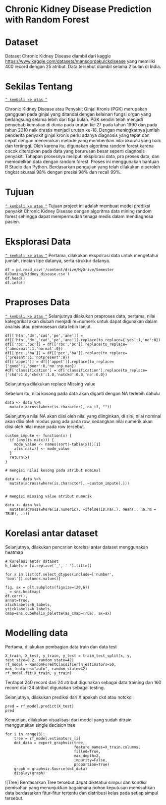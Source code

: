 # Chronic Kidney Disease Prediction with Random Forest

# Dataset
Dataset Chronic Kidney Disease diambil dari kaggle https://www.kaggle.com/datasets/mansoordaku/ckdisease yang memiliki 400 record dengan 25 atribut. Data tersebut diambil selama 2 bulan di India.

# Sekilas Tentang
[`^ kembali ke atas ^`](#)

Chronic Kidney Disease atau Penyakit Ginjal Kronis (PGK) merupakan gangguan pada ginjal yang ditandai dengan kelainan fungsi organ yang berlangsung selama lebih dari tiga bulan. PGK sendiri telah menjadi penyebab kematian di dunia pada urutan ke-27 pada tahun 1990 dan pada tahun 2010 naik drastis menjadi urutan ke-18. Dengan meningkatnya jumlah penderita penyakit ginjal kronis perlu adanya diagnosis yang tepat dan cepat dengan menemukan metode yang memberikan nilai akurasi yang baik dan tertinggi. Oleh karena itu, digunakan algoritma random forest karena cocok diterapkan pada data yang berurusan besar seperti diagnosis penyakit. Tahapan prosesnya meliputi eksplorasi data, pra proses data, dan memodelkan data dengan random forest. Proses ini menggunakan bantuan R Studio dan Python. Berdasarkan pengujian yang telah dilakukan diperoleh tingkat akurasi 98% dengan presisi 98% dan recall 99%. 



# Tujuan
[`^ kembali ke atas ^`](#)
Tujuan project ini adalah membuat model prediksi penyakit Chronic Kidney Disease dengan algoritma data mining random forest sehingga dapat mempermudah tenaga medis dalam mendiagnosa pasien.

# Eksplorasi Data
[`^ kembali ke atas ^`](#)
Pertama, dilakukan ekspolrasi data untuk mengetahui jumlah, rincian tipe datanya, serta struktur datanya.
```
df = pd.read_csv('/content/drive/MyDrive/Semester 6/Daming/kidney_disease.csv')
df.head() 
df.info()
```

# Praproses Data
[`^ kembali ke atas ^`](#)
Selanjutnya dilakukan praproses data, pertama, nilai kategorikal akan diubah menjadi m=numerik untuk dapat digunakan dalam analisis atau pemrosesan data lebih lanjut.
```
df[['htn','dm','cad','pe','ane']] = df[['htn','dm','cad','pe','ane']].replace(to_replace={'yes':1,'no':0})
df[['rbc','pc']] = df[['rbc','pc']].replace(to_replace={'abnormal':1,'normal':0})
df[['pcc','ba']] = df[['pcc','ba']].replace(to_replace={'present':1,'notpresent':0})
df[['appet']] = df[['appet']].replace(to_replace={'good':1,'poor':0,'no':np.nan})
#df['classification'] = df['classification'].replace(to_replace={'ckd':1.0,'ckd\t':1.0,'notckd':0.0,'no':0.0})
```

Selanjutnya dilakukan replace Missing value

Sebelum itu, nilai kosong pada data akan diganti dengan NA terlebih dahulu

```
data <- data %>% 
  mutate(across(where(is.character), na_if, "")) 
```
Selanjutnya nilai NA akan diisi oleh nilai yang diinginkan, di sini, nilai nominal akan diisi oleh modus yang ada pada row, sedangkan nilai numerik akan diisi oleh nilai mean pada row tersebut.
```
custom_impute <- function(x) {
  if (any(is.na(x))) {
    mode_value <- names(sort(-table(x)))[1]
    x[is.na(x)] <- mode_value
  }
  return(x)
}

# mengisi nilai kosong pada atribut nominal

data <- data %>% 
  mutate(across(where(is.character), ~custom_impute(.)))


# mengisi missing value atribut numerik

data <- data %>%
  mutate(across(where(is.numeric), ~ifelse(is.na(.), mean(., na.rm = TRUE), .)))
```

# Korelasi antar dataset

Selanjutnya, dilakukan pencarian korelasi antar dataset menggunakan heatmap
```
# Korelasi antar dataset
h_labels = [x.replace('_', ' ').title() 

for x in list(df.select_dtypes(include=['number', 'bool']).columns.values)]

fig, ax = plt.subplots(figsize=(20,6))
_ = sns.heatmap(
df.corr(), 
annot=True, 
xticklabels=h_labels, 
yticklabels=h_labels, 
cmap=sns.cubehelix_palette(as_cmap=True), ax=ax)

```

# Modelling data
Pertama, dilakukan pembagian data train dan data test
```
X_train, X_test, y_train, y_test = train_test_split(x, y, test_size=0.2, random_state=42)
rf_model = RandomForestClassifier(n_estimators=50, max_features="auto", random_state=42)
rf_model.fit(X_train, y_train)  
```
Terdapat 240 record dari 24 atribut digunakan sebagai data training dan 160 record dari 24 atribut digunakan sebagai testing.

Selanjutnya, dilakukan prediksi dari X apakah ckd atau notckd
```
pred = rf_model.predict(X_test)
pred
```
Kemudian, dilakukan visualisasi dari model yang sudah ditrain menggunakan single decision tree
```
for i in range(3):
    tree = rf_model.estimators_[i]
    dot_data = export_graphviz(tree, 
                               feature_names=X_train.columns,  
                               filled=True,  
                               max_depth=2, 
                               impurity=False, 
                               proportion=True)
    graph = graphviz.Source(dot_data)
    display(graph)
```
![Tree]
Berdasarkan Tree tersebut dapat diketahui simpul dan kondisi pemisahan yang menunjukkan bagaimana pohon keputusan memisahkan data berdasarkan fitur-fitur tertentu dan distribusi kelas pada setiap simpul tersebut.
